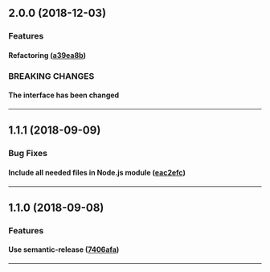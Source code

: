 ## 2.0.0 (2018-12-03)

### Features


#### Refactoring ([a39ea8b](https://github.com/sealsystems/node-error/commit/a39ea8b))



### BREAKING CHANGES

#### The interface has been changed

---

## 1.1.1 (2018-09-09)

### Bug Fixes


#### Include all needed files in Node.js module ([eac2efc](https://github.com/sealsystems/node-error/commit/eac2efc))



---

## 1.1.0 (2018-09-08)

### Features


#### Use semantic-release ([7406afa](https://github.com/sealsystems/node-error/commit/7406afa))



---

